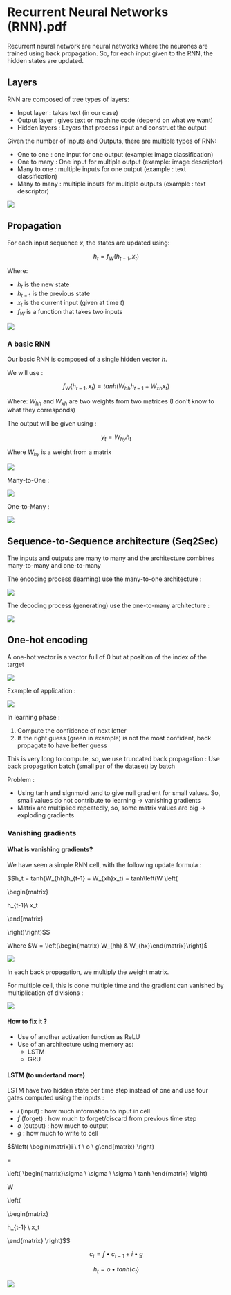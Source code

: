 # Recurrent Neural Networks (RNN).pdf

Recurrent neural network are neural networks where the neurones are trained using back propagation. So, for each input given to the RNN, the hidden states are updated.

## Layers

RNN are composed of tree types of layers:
- Input layer : takes text (in our case)
- Output layer : gives text or machine code (depend on what we want)
- Hidden layers : Layers that process input and construct the output

Given the number of Inputs and Outputs, there are multiple types of RNN:
- One to one : one input for one output (example: image classification)
- One to many : One input for multiple output (example: image descriptor)
- Many to one : multiple inputs for one output (example : text classification)
- Many to many : multiple inputs for multiple outputs (example : text descriptor)

![](attachments/Pasted%20image%2020241230145242.png)

## Propagation

For each input sequence $x$, the states are updated using:

$$h_t = f_W(h_{t-1}, x_t)$$

Where:
- $h_t$ is the new state
- $h_{t-1}$ is the previous state
- $x_t$ is the current input (given at time $t$)
- $f_W$ is a function that takes two inputs

![](attachments/Pasted%20image%2020241230150635.png)

### A basic RNN

Our basic RNN is composed of a single hidden vector $h$.

We will use :

$$f_W(h_{t-1}, x_t) = tanh(W_{hh}h_{t-1} + W_{xh}x_t)$$

Where: $W_{hh}$ and $W_{xh}$ are two weights from two matrices (I don't know to what they corresponds) 

The output will be given using :

$$y_t = W_{hy}h_t$$

Where $W_{hy}$ is a weight from a matrix

![](attachments/Pasted%20image%2020241230150740.png)

Many-to-One :

![](attachments/Pasted%20image%2020241230155905.png)

One-to-Many :

![](attachments/Pasted%20image%2020241230155925.png)

## Sequence-to-Sequence architecture (Seq2Sec)

The inputs and outputs are many to many and the architecture combines many-to-many and one-to-many

The encoding process (learning) use the many-to-one architecture :

![](attachments/Pasted%20image%2020241230160330.png)

The decoding process (generating) use the one-to-many architecture :

![](attachments/Pasted%20image%2020241230160444.png)

## One-hot encoding

A one-hot vector is a vector full of $0$ but at position of the index of the target

![](attachments/Pasted%20image%2020241230161227.png)

Example of application :

![](attachments/Pasted%20image%2020241230161410.png)

In learning phase :
1. Compute the confidence of next letter
2. If the right guess (green in example) is not the most confident, back propagate to have better guess

This is very long to compute, so, we use truncated back propagation : Use back propagation batch (small par of the dataset) by batch

Problem :
- Using tanh and signmoid tend to give null gradient for small values. So,  small values do not contribute to learning -> vanishing gradients
- Matrix are multiplied repeatedly, so, some matrix values are big -> exploding gradients

### Vanishing gradients

#### What is vanishing gradients?

We have seen a simple RNN cell, with the following update formula :

$$h_t = tanh(W_{hh}h_{t-1} + W_{xh}x_t) = tanh\left(W \left(

\begin{matrix}

h_{t-1}\\
x_t

\end{matrix}

\right)\right)$$

Where $W = \left(\begin{matrix} W_{hh} & W_{hx}\end{matrix}\right)$

![](attachments/Pasted%20image%2020241230210204.png)

In each back propagation, we multiply the weight matrix.

For multiple cell, this is done multiple time and the gradient can vanished by multiplication of divisions :

![](attachments/Pasted%20image%2020241230210339.png)



#### How to fix it ?

- Use of another activation function as ReLU
- Use of an architecture using memory as:
	- LSTM
	- GRU

#### LSTM (to undertand more)

LSTM have two hidden state per time step instead of one and use four gates computed using the inputs : 
- $i$ (input) : how much information to input in cell
- $f$ (forget) : how much to forget/discard from previous time step
- $o$ (output) : how much to output
- $g$ : how much to write to cell

$$\left(
\begin{matrix}i \\ f \\ o \\ g\end{matrix}
\right)

= 

\left(
\begin{matrix}\sigma \\ \sigma \\ \sigma \\ tanh \end{matrix}
\right)

W

\left(

\begin{matrix}

h_{t-1} \\ x_t

\end{matrix}
\right)$$

$$c_t = f \bullet c_{t-1} + i \bullet g$$

$$h_t = o \bullet tanh(c_t)$$

![](attachments/Pasted%20image%2020241230221833.png)